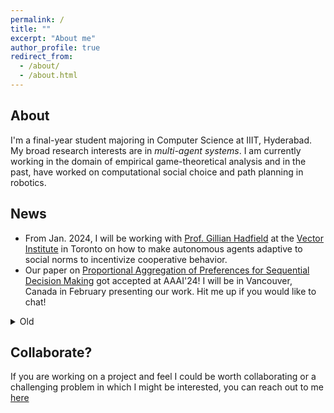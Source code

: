 ```yaml
---
permalink: /
title: ""
excerpt: "About me"
author_profile: true
redirect_from: 
  - /about/
  - /about.html
---
```


About
------
I'm a final-year student majoring in Computer Science at IIIT, Hyderabad. My broad research interests are in *multi-agent systems*. I am currently working in the domain of empirical game-theoretical analysis and in the past, have worked on computational social choice and path planning in robotics. 


News
------
* From Jan. 2024, I will be working with [Prof. Gillian Hadfield](https://vectorinstitute.ai/team/gillian-k-hadfield/) at the [Vector Institute](https://vectorinstitute.ai/) in Toronto on how to make autonomous agents adaptive to social norms to incentivize cooperative behavior.
* Our paper on [Proportional Aggregation of Preferences for Sequential Decision Making](https://arxiv.org/abs/2306.14858) got accepted at AAAI'24! I will be in Vancouver, Canada in February  presenting our work. Hit me up if you would like to chat!   
<details>
  <summary>Old</summary>
  <ul>
    <li>
        From 21<sup>st</sup> June'22, I will be in Vienna, Austria, attending <a href="https://sites.google.com/unibs.it/socs2022/home?authuser=0">SoCS'22</a> and <a href="https://ijcai-22.org/">IJCAI'22</a>.
    </li>
    <li>
      In May 2022, I began my research internship at <a href="https://www.lamsade.dauphine.fr/">LAMSADE, Université Paris Dauphine - PSL</a> under <a href="https://www.lamsade.dauphine.fr/~lang/">Dr. Jérôme Lang</a> and <a href="https://dominik-peters.de/">Dominik Peters</a>. I am working at the intersection of computational social choice and automated decision-making, focusing on long-term fairness in the paradigm of <a href="https://www.youtube.com/watch?v=_R_wfUhLls0">virtual democracy</a>. 
     </li>
  </ul>
</details>


Collaborate?
------
If you are working on a project and feel I could be worth collaborating or a challenging problem in which I might be interested, you can reach out to me [here](mailto:nikchandak1+collab@gmail.com)
